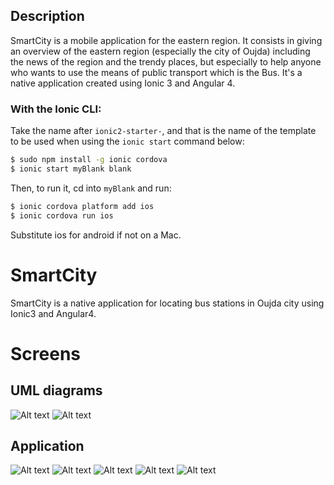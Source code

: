 ## Description

SmartCity is a mobile application for the eastern region. It consists in giving an overview of the eastern region (especially the city of Oujda) including the news of the region and the trendy places, but especially to help anyone who wants to use the means of public transport which is the Bus.
It's a native application created using Ionic 3 and Angular 4.

### With the Ionic CLI:

Take the name after `ionic2-starter-`, and that is the name of the template to be used when using the `ionic start` command below:

```bash
$ sudo npm install -g ionic cordova
$ ionic start myBlank blank
```

Then, to run it, cd into `myBlank` and run:

```bash
$ ionic cordova platform add ios
$ ionic cordova run ios
```

Substitute ios for android if not on a Mac.

# SmartCity

SmartCity is a native application for locating bus stations in Oujda city using Ionic3 and Angular4.

# Screens

## UML diagrams

![Alt text](https://umpacma-my.sharepoint.com/:i:/g/personal/f_elayachi_ump_ac_ma/ETJQS8-byV5MqwgvPcaQfgMBTj08zrBZxHNSxJYACts4Ag?e=PNftA9?raw=true "Use Case")
![Alt text](https://umpacma-my.sharepoint.com/:i:/g/personal/f_elayachi_ump_ac_ma/EbdY5QXxR51FiQeM7pF5vhkBjjg9gZ7s8gLdGfl3VUT4uA?e=VODkXF?e=PNftA9?raw=true "Sequence")

## Application

![Alt text](https://umpacma-my.sharepoint.com/:i:/g/personal/f_elayachi_ump_ac_ma/ERfWnCeWXLRAqeejSPXSWccB6Fysr82A0lyaQZFGB6WOTg?e=kOLFgf?e=PNftA9?raw=true "Welcome tutorial")
![Alt text](https://umpacma-my.sharepoint.com/:i:/g/personal/f_elayachi_ump_ac_ma/EYcCDAtN53lDt5i2N7gN35oB9J9Fo5U4UYP9myaDWPWIlQ?e=vGohZ7?raw=true "Menu")
![Alt text](https://umpacma-my.sharepoint.com/:i:/g/personal/f_elayachi_ump_ac_ma/EXb3mrxybmxIq4Ef4cAWAwsByzsVT9TCZULb6PtzNNXoLQ?e=YSUfWA?e=vGohZ7?raw=true "Contacts")
![Alt text](https://umpacma-my.sharepoint.com/:i:/g/personal/f_elayachi_ump_ac_ma/EVCLZ8wwEF5Bkfr0TL97eLoBZDA79TnPY2SX1k-tDPt_cA?e=aBBbsj?e=vGohZ7?raw=true "City news")
![Alt text](https://umpacma-my.sharepoint.com/:i:/g/personal/f_elayachi_ump_ac_ma/ERgHGT-aUf9AlJ5fVZ46Li8Bdh_QT-10wqpCCLnHyp9USQ?e=ttAci3?raw=true "Bus stations between two location for a specific line")




